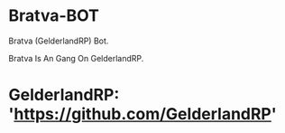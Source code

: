# Bratva-BOT
Bratva (GelderlandRP) Bot.

Bratva Is An Gang On GelderlandRP.

# GelderlandRP: 'https://github.com/GelderlandRP'
